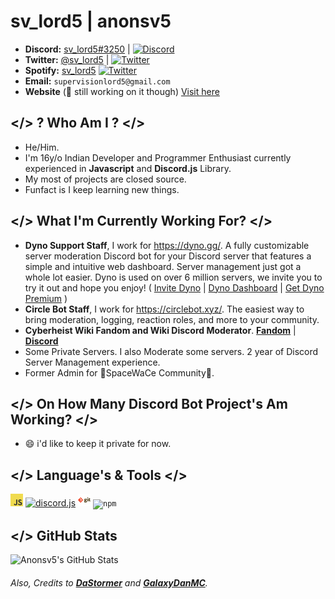 # sv_lord5 | anonsv5

- **Discord:** [sv_lord5#3250](https://discord.com/users/834888738919153684) |  [![Discord](https://img.shields.io/badge/Discord-5865F2?style=for-the-badge&logo=discord&logoColor=white)](https://discord.com/users/834888738919153684) 
- **Twitter:** [@sv_lord5](https://twitter.com/sv_lord5) | [![Twitter](https://img.shields.io/badge/Twitter-00ACEE?style=for-the-badge&logo=twitter&logoColor=white)](https://twitter.com/sv_lord5)
- **Spotify:** [sv_lord5](https://open.spotify.com/user/kxyloe5tvw4oczmbbe1fi7vcb) [![Twitter](https://img.shields.io/badge/Spotify-1DB954?style=for-the-spotify&logo=spotify&logoColor=white)](https://open.spotify.com/user/kxyloe5tvw4oczmbbe1fi7vcb)
- **Email:** `supervisionlord5@gmail.com`
- **Website** (🚧 still working on it though) [Visit here](https://anonsv5.github.io/)

## </> ? Who Am I ? </>
- He/Him. 
- I'm 16y/o Indian Developer and Programmer Enthusiast currently experienced in **Javascript** and **Discord.js** Library.
- My most of projects are closed source. 
- Funfact is I keep learning new things.

## </> What I'm Currently Working For? </>
- **Dyno Support Staff**, I work for https://dyno.gg/. A fully customizable server moderation Discord bot for your Discord server that features a simple and intuitive web dashboard. Server management just got a whole lot easier. Dyno is used on over 6 million servers, we invite you to try it out and hope you enjoy!
( [Invite Dyno](https://dyno.gg/invite) | [Dyno Dashboard](https://www.dyno.gg/) | [Get Dyno Premium](https://www.dyno.gg/premium) )
- **Circle Bot Staff**, I work for https://circlebot.xyz/. The easiest way to bring moderation, logging, reaction roles, and more to your community. 
- **Cyberheist Wiki Fandom and Wiki Discord Moderator**. **[Fandom](https://cyberheist.fandom.com/wiki/User:Svlord5)** | **[Discord](https://discord.gg/maSFWdPW7m)**
- Some Private Servers. I also Moderate some servers. 2 year of Discord Server Management experience. 
-  Former Admin for 🌟SpaceWaCe Community🌟.

## </> On How Many Discord Bot Project's Am Working? </>
- 😄 i'd like to keep it private for now.

## </> Language's & Tools </>
<code><img height="20" src="https://raw.githubusercontent.com/github/explore/80688e429a7d4ef2fca1e82350fe8e3517d3494d/topics/javascript/javascript.png"></code>
<a href="https://discord.js.org"><img src="https://cdn.discordapp.com/attachments/740865034887888996/740865173065170994/logo-square.png" width="20" alt="discord.js" /></a>
<code><img height="20" src="https://raw.githubusercontent.com/github/explore/80688e429a7d4ef2fca1e82350fe8e3517d3494d/topics/git/git.png"></code>
<code><img alt="npm" src="https://img.shields.io/badge/-NPM-CB3837?style=flat-square&logo=npm&logoColor=white" /></code>

  
## </> GitHub Stats
![Anonsv5's GitHub Stats](https://github-readme-stats.vercel.app/api?username=Anonsv5&show_icons=true&theme=dracula&count_private=true&hide=prs,contribs,stars)
 
###### Also, Credits to **[DaStormer](https://github.com/DaStormer)** and **[GalaxyDanMC](https://github.com/GalaxyDanMC)**.
<!--
Made by [sv_lord5#5555](https://discord.com/users/834888738919153684) with help of [GalaxyDanMC#0001](https://discord.com/users/448857983309316096)
- **Website:** https://about.me/sv_lord5

## Discord Profile


[![Discord Presence](https://api.lanyard.rest/v1/users/834888738919153684)](https://discord.com/users/834888738919153684)
![Discord Profile](https://mydiscord.tolfix.com/?userId=834888738919153684)


-->
